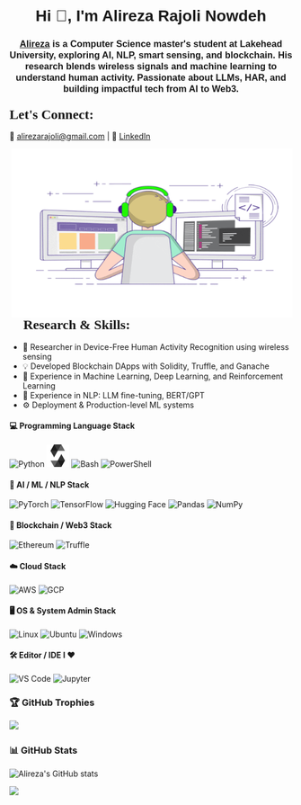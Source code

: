 <!-- Header Section -->
<h1 align="center"><font face="Arial">Hi 👋, I'm Alireza Rajoli Nowdeh</font></h1>
<h3 align="center"><font face="Arial">
<a href="https://www.linkedin.com/in/alireza-rajoli-nowdeh" target="_blank" rel="noreferrer"><strong>Alireza</strong></a> is a Computer Science master's student at Lakehead University, exploring AI, NLP, smart sensing, and blockchain. His research blends wireless signals and machine learning to understand human activity. Passionate about LLMs, HAR, and building impactful tech from AI to Web3.
</font></h3>

<!-- Let's Connect -->
<h3 align="left"><font size="+2" face="Verdana">Let's Connect:</font></h3>
<p align="left">
  📧 <a href="mailto:alirezarajoli@gmail.com">alirezarajoli@gmail.com</a> |
  🔗 <a href="https://www.linkedin.com/in/alireza-rajoli-nowdeh">LinkedIn</a>
</p>

<!-- GIF -->
<img align="right" height="300" width="500" src="https://raw.githubusercontent.com/mikonoid/mikonoid/main/images/gifs/coder3.gif" />

<!-- Skills Summary -->
<h3 align="left"><font size="+2" face="Verdana">🧠 Research & Skills:</font></h3>

- 🔬 Researcher in Device-Free Human Activity Recognition using wireless sensing
- 💡 Developed Blockchain DApps with Solidity, Truffle, and Ganache
- 🧠 Experience in Machine Learning, Deep Learning, and Reinforcement Learning
- 💬 Experience in NLP: LLM fine-tuning, BERT/GPT
- ⚙️ Deployment & Production-level ML systems

<!-- Programming Language Stack -->
<h4>💻 Programming Language Stack</h4>
<p align="left">
  <img src="https://img.icons8.com/color/48/000000/python.png" alt="Python" title="Python" width="40" height="40"/>
  <img src="https://raw.githubusercontent.com/devicons/devicon/master/icons/solidity/solidity-original.svg" alt="Solidity" title="Solidity" width="40" height="40"/>
  <img src="https://www.vectorlogo.zone/logos/gnu_bash/gnu_bash-icon.svg" alt="Bash" title="Bash" width="40" height="40"/>
  <img src="https://img.icons8.com/ios-filled/50/000000/powershell.png" alt="PowerShell" title="PowerShell" width="40" height="40"/>
</p>

<!-- AI / ML / NLP Stack -->
<h4>🧠 AI / ML / NLP Stack</h4>
<p align="left">
  <img src="https://upload.wikimedia.org/wikipedia/commons/1/10/PyTorch_logo_icon.svg" alt="PyTorch" title="PyTorch" width="40" height="40"/>
  <img src="https://www.vectorlogo.zone/logos/tensorflow/tensorflow-icon.svg" alt="TensorFlow" title="TensorFlow" width="40" height="40"/>
  <img src="https://huggingface.co/front/assets/huggingface_logo-noborder.svg" alt="Hugging Face" title="Hugging Face Transformers" width="40" height="40"/>
  <img src="https://upload.wikimedia.org/wikipedia/commons/e/ed/Pandas_logo.svg" alt="Pandas" title="Pandas" width="40" height="40"/>
  <img src="https://upload.wikimedia.org/wikipedia/commons/3/31/NumPy_logo_2020.svg" alt="NumPy" title="NumPy" width="40" height="40"/>
</p>

<!-- Blockchain / Web3 Stack -->
<h4>🧱 Blockchain / Web3 Stack</h4>
<p align="left">
  <img src="https://www.vectorlogo.zone/logos/ethereum/ethereum-icon.svg" alt="Ethereum" title="Ethereum" width="40" height="40"/>
  <img src="https://avatars.githubusercontent.com/u/22290223?s=200&v=4" alt="Truffle" title="Truffle Framework" width="40" height="40"/>


</p>

<!-- Cloud Stack -->
<h4>☁️ Cloud Stack</h4>
<p align="left">
  <img src="https://www.vectorlogo.zone/logos/amazon_aws/amazon_aws-icon.svg" alt="AWS" title="AWS" width="40" height="40"/>
  <img src="https://www.vectorlogo.zone/logos/google_cloud/google_cloud-icon.svg" alt="GCP" title="Google Cloud" width="40" height="40"/>
</p>

<!-- OS & Admin Stack -->
<h4>🖥️ OS & System Admin Stack</h4>
<p align="left">
  <img src="https://www.vectorlogo.zone/logos/linux/linux-icon.svg" alt="Linux" title="Linux" width="40" height="40"/>
  <img src="https://www.vectorlogo.zone/logos/ubuntu/ubuntu-icon.svg" alt="Ubuntu" title="Ubuntu" width="40" height="40"/>
  <img src="https://www.vectorlogo.zone/logos/microsoft/microsoft-icon.svg" alt="Windows" title="Windows Admin" width="40" height="40"/>
</p>

<!-- Editor / IDE -->
<h4>🛠️ Editor / IDE I ❤️</h4>
<p align="left">
  <img src="https://www.vectorlogo.zone/logos/visualstudio_code/visualstudio_code-icon.svg" alt="VS Code" title="Visual Studio Code" width="40" height="40"/>
  <img src="https://www.vectorlogo.zone/logos/jupyter/jupyter-icon.svg" alt="Jupyter" title="Jupyter Notebook" width="40" height="40"/>
</p>

<!-- 🏆 GitHub Trophies -->
### 🏆 GitHub Trophies

![](https://github-profile-trophy.vercel.app/?username=Alireza-Rajoli-Nowdeh&theme=darkhub&no-frame=false&no-bg=false&margin-w=4)

<!-- 📊 GitHub Stats -->
### 📊 GitHub Stats

![Alireza's GitHub stats](https://github-readme-stats.vercel.app/api?username=Alireza-Rajoli-Nowdeh&theme=dark&show_icons=true)

![](http://github-readme-streak-stats.herokuapp.com?user=Alireza-Rajoli-Nowdeh&theme=elegant&date_format=M%20j%5B%2C%20Y%5D)
